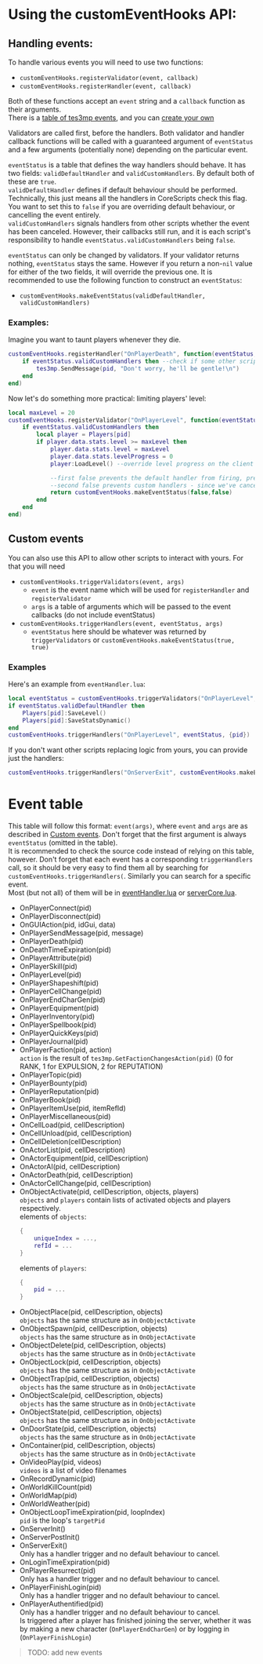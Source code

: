 # Using the customEventHooks API:

## Handling events:

To handle various events you will need to use two functions:
* `customEventHooks.registerValidator(event, callback)`
* `customEventHooks.registerHandler(event, callback)`

Both of these functions accept an `event` string and a `callback` function as their arguments.   
There is a [table of tes3mp events](#event-table), and you can [create your own](#custom-events)  

Validators are called first, before the handlers. Both validator and handler callback functions will be called with a guaranteed argument of `eventStatus` and a few arguments (potentially none) depending on the particular event.

`eventStatus` is a table that defines the way handlers should behave. It has two fields: `validDefaultHandler` and `validCustomHandlers`. By default both of these are `true`.  
`validDefaultHandler` defines if default behaviour should be performed. Technically, this just means all the handlers in CoreScripts check this flag. You want to set this to `false` if you are overriding default behaviour, or cancelling the event entirely.  
`validCustomHandlers` signals handlers from other scripts whether the event has been canceled. However, their callbacks still run, and it is each script's responsibility to handle `eventStatus.validCustomHandlers` being `false`.

`eventStatus` can only be changed by validators. If your validator returns nothing, `eventStatus` stays the same. However if you return a non-`nil` value for either of the two fields, it will override the previous one. It is recommended to use the following function to construct an `eventStatus`:
* `customEventHooks.makeEventStatus(validDefaultHandler, validCustomHandlers)`

### Examples:
Imagine you want to taunt players whenever they die.
```Lua
customEventHooks.registerHandler("OnPlayerDeath", function(eventStatus, pid)
    if eventStatus.validCustomHandlers then --check if some other script made this event obsolete
        tes3mp.SendMessage(pid, "Don't worry, he'll be gentle!\n")
    end
end)
```

Now let's do something more practical: limiting players' level:
```Lua
local maxLevel = 20
customEventHooks.registerValidator("OnPlayerLevel", function(eventStatus, pid)
    if eventStatus.validCustomHandlers then
        local player = Players[pid]
        if player.data.stats.level >= maxLevel then
            player.data.stats.level = maxLevel
            player.data.stats.levelProgress = 0
            player:LoadLevel() --override level progress on the client

            --first false prevents the default handler from firing, preventing level progress increase
            --second false prevents custom handlers - since we've canceled the level up, this event is not valid anymore
            return customEventHooks.makeEventStatus(false,false) 
        end
    end
end)
```

## Custom events

You can also use this API to allow other scripts to interact with yours. For that you will need
* `customEventHooks.triggerValidators(event, args)`
  * `event` is the event name which will be used for `registerHandler` and `registerValidator`
  * `args` is a table of arguments which will be passed to the event callbacks (do not include eventStatus)
* `customEventHooks.triggerHandlers(event, eventStatus, args)`
  * `eventStatus` here should be whatever was returned by `triggerValidators` or `customEventHooks.makeEventStatus(true, true)`

### Examples

Here's an example from `eventHandler.lua`:
```Lua
local eventStatus = customEventHooks.triggerValidators("OnPlayerLevel", {pid})
if eventStatus.validDefaultHandler then
    Players[pid]:SaveLevel()
    Players[pid]:SaveStatsDynamic()
end
customEventHooks.triggerHandlers("OnPlayerLevel", eventStatus, {pid})
```

If you don't want other scripts replacing logic from yours, you can provide just the handlers:
```Lua
customEventHooks.triggerHandlers("OnServerExit", customEventHooks.makeEventStatus(true, true), {})
```

# Event table

This table will follow this format: `event(args)`, where `event` and `args` are as described in [Custom events](#custom-events). Don't forget that the first argument is always `eventStatus` (omitted in the table).  
It is recommended to check the source code instead of relying on this table, however. Don't forget that each event has a corresponding `triggerHandlers` call, so it should be very easy to find them all by searching for `customEventHooks.triggerHandlers(`. Similarly you can search for a specific event.  
Most (but not all) of them will be in [eventHandler.lua](../scripts/eventHandler.lua) or [serverCore.lua](../scripts/serverCore.lua).

* OnPlayerConnect(pid)
* OnPlayerDisconnect(pid)
* OnGUIAction(pid, idGui, data)
* OnPlayerSendMessage(pid, message)
* OnPlayerDeath(pid)
* OnDeathTimeExpiration(pid)
* OnPlayerAttribute(pid)
* OnPlayerSkill(pid)
* OnPlayerLevel(pid)
* OnPlayerShapeshift(pid)
* OnPlayerCellChange(pid)
* OnPlayerEndCharGen(pid)
* OnPlayerEquipment(pid)
* OnPlayerInventory(pid)
* OnPlayerSpellbook(pid)
* OnPlayerQuickKeys(pid)
* OnPlayerJournal(pid)
* OnPlayerFaction(pid, action)  
  `action` is the result of `tes3mp.GetFactionChangesAction(pid)` (0 for RANK, 1 for EXPULSION, 2 for REPUTATION)
* OnPlayerTopic(pid)
* OnPlayerBounty(pid)
* OnPlayerReputation(pid)
* OnPlayerBook(pid)
* OnPlayerItemUse(pid, itemRefId)
* OnPlayerMiscellaneous(pid)
* OnCellLoad(pid, cellDescription)
* OnCellUnload(pid, cellDescription)
* OnCellDeletion(cellDescription)
* OnActorList(pid, cellDescription)
* OnActorEquipment(pid, cellDescription)
* OnActorAI(pid, cellDescription)
* OnActorDeath(pid, cellDescription)
* OnActorCellChange(pid, cellDescription)
* OnObjectActivate(pid, cellDescription, objects, players)  
  `objects` and `players` contain lists of activated objects and players respectively.  
  elements of `objects`:
  ```Lua
  {
      uniqueIndex = ...,
      refId = ...
  }
  ```
  elements of `players`:
  ```Lua
  {
      pid = ...
  }
    ```
* OnObjectPlace(pid, cellDescription, objects)  
  `objects` has the same structure as in `OnObjectActivate`
* OnObjectSpawn(pid, cellDescription, objects)  
  `objects` has the same structure as in `OnObjectActivate`
* OnObjectDelete(pid, cellDescription, objects)  
  `objects` has the same structure as in `OnObjectActivate`
* OnObjectLock(pid, cellDescription, objects)  
  `objects` has the same structure as in `OnObjectActivate`
* OnObjectTrap(pid, cellDescription, objects)  
  `objects` has the same structure as in `OnObjectActivate`
* OnObjectScale(pid, cellDescription, objects)  
  `objects` has the same structure as in `OnObjectActivate`
* OnObjectState(pid, cellDescription, objects)  
  `objects` has the same structure as in `OnObjectActivate`
* OnDoorState(pid, cellDescription, objects)  
  `objects` has the same structure as in `OnObjectActivate`
* OnContainer(pid, cellDescription, objects)  
  `objects` has the same structure as in `OnObjectActivate`
* OnVideoPlay(pid, videos)  
  `videos` is a list of video filenames 
* OnRecordDynamic(pid)
* OnWorldKillCount(pid)
* OnWorldMap(pid)
* OnWorldWeather(pid)
* OnObjectLoopTimeExpiration(pid, loopIndex)  
  `pid` is the loop's `targetPid`
* OnServerInit()
* OnServerPostInit()
* OnServerExit()  
  Only has a handler trigger and no default behaviour to cancel.
* OnLoginTimeExpiration(pid)
* OnPlayerResurrect(pid)  
  Only has a handler trigger and no default behaviour to cancel.
* OnPlayerFinishLogin(pid)  
  Only has a handler trigger and no default behaviour to cancel.
* OnPlayerAuthentified(pid)  
  Only has a handler trigger and no default behaviour to cancel.  
  Is triggered after a player has finished joining the server, whether it was by making a new character (`OnPlayerEndCharGen`) or by logging in (`OnPlayerFinishLogin`)

>TODO: add new events
